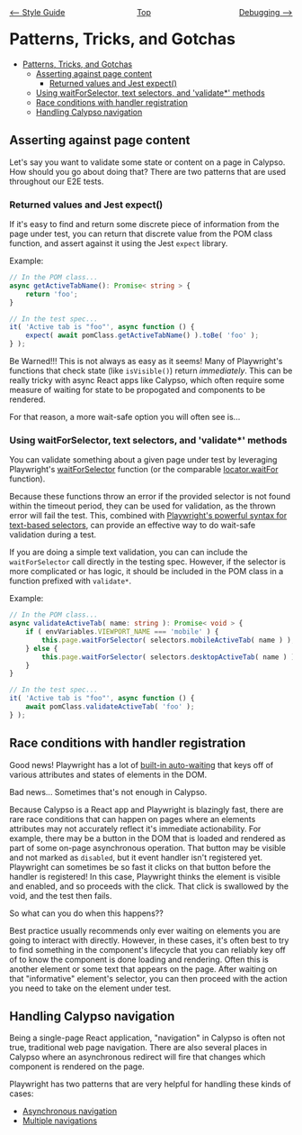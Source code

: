 <div style="width: 45%; float:left" align="left"><a href="./style_guide.md"><-- Style Guide</a> </div>
<div style="width: 5%; float:left" align="center"><a href="./../README.md">Top</a></div>
<div style="width: 45%; float:right"align="right"><a href="./debugging.md">Debugging --></a> </div>

# Patterns, Tricks, and Gotchas

<!-- TOC -->

- [Patterns, Tricks, and Gotchas](#patterns-tricks-and-gotchas)
  - [Asserting against page content](#asserting-against-page-content)
    - [Returned values and Jest expect()](#returned-values-and-jest-expect)
  - [Using waitForSelector, text selectors, and 'validate\*' methods](#using-waitforselector-text-selectors-and-validate-methods)
  - [Race conditions with handler registration](#race-conditions-with-handler-registration)
  - [Handling Calypso navigation](#handling-calypso-navigation)

<!-- /TOC -->

## Asserting against page content

Let's say you want to validate some state or content on a page in Calypso. How should you go about doing that? There are two patterns that are used throughout our E2E tests.

### Returned values and Jest expect()

If it's easy to find and return some discrete piece of information from the page under test, you can return that discrete value from the POM class function, and assert against it using the Jest `expect` library.

Example:

```typescript
// In the POM class...
async getActiveTabName(): Promise< string > {
	return 'foo';
}

// In the test spec...
it( 'Active tab is "foo"', async function () {
	expect( await pomClass.getActiveTabName() ).toBe( 'foo' );
} );
```

Be Warned!!! This is not always as easy as it seems! Many of Playwright's functions that check state (like `isVisible()`) return _immediately_. This can be really tricky with async React apps like Calypso, which often require some measure of waiting for state to be propogated and components to be rendered.

For that reason, a more wait-safe option you will often see is...

### Using waitForSelector, text selectors, and 'validate\*' methods

You can validate something about a given page under test by leveraging Playwright's [waitForSelector](https://playwright.dev/docs/api/class-page#page-wait-for-selector) function (or the comparable [locator.waitFor](https://playwright.dev/docs/api/class-locator#locator-wait-for) function).

Because these functions throw an error if the provided selector is not found within the timeout period, they can be used for validation, as the thrown error will fail the test. This, combined with [Playwright's powerful syntax for text-based selectors](https://playwright.dev/docs/selectors#text-selector), can provide an effective way to do wait-safe validation during a test.

If you are doing a simple text validation, you can can include the `waitForSelector` call directly in the testing spec. However, if the selector is more complicated or has logic, it should be included in the POM class in a function prefixed with `validate*`.

Example:

```typescript
// In the POM class...
async validateActiveTab( name: string ): Promise< void > {
	if ( envVariables.VIEWPORT_NAME === 'mobile' ) {
		this.page.waitForSelector( selectors.mobileActiveTab( name ) );
	} else {
		this.page.waitForSelector( selectors.desktopActiveTab( name ) );
	}
}

// In the test spec...
it( 'Active tab is "foo"', async function () {
	await pomClass.validateActiveTab( 'foo' );
} );
```

## Race conditions with handler registration

Good news! Playwright has a lot of [built-in auto-waiting](https://playwright.dev/docs/actionability) that keys off of various attributes and states of elements in the DOM.

Bad news... Sometimes that's not enough in Calypso.

Because Calypso is a React app and Playwright is blazingly fast, there are rare race conditions that can happen on pages where an elements attributes may not accurately reflect it's immediate actionability. For example, there may be a button in the DOM that is loaded and rendered as part of some on-page asynchronous operation. That button may be visible and not marked as `disabled`, but it event handler isn't registered yet. Playwright can sometimes be so fast it clicks on that button before the handler is registered! In this case, Playwright thinks the element is visible and enabled, and so proceeds with the click. That click is swallowed by the void, and the test then fails.

So what can you do when this happens??

Best practice usually recommends only ever waiting on elements you are going to interact with directly. However, in these cases, it's often best to try to find something in the component's lifecycle that you can reliably key off of to know the component is done loading and rendering. Often this is another element or some text that appears on the page. After waiting on that "informative" element's selector, you can then proceed with the action you need to take on the element under test.

## Handling Calypso navigation

Being a single-page React application, "navigation" in Calypso is often not true, traditional web page navigation. There are also several places in Calypso where an asynchronous redirect will fire that changes which component is rendered on the page.

Playwright has two patterns that are very helpful for handling these kinds of cases:

- [Asynchronous navigation](https://playwright.dev/docs/navigations#asynchronous-navigation)
- [Multiple navigations](https://playwright.dev/docs/navigations#multiple-navigations)
